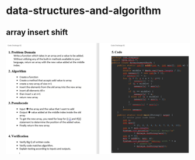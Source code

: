# data-structures-and-algorithm

## array insert shift
![array-insert-shift](https://github.com/Amara002/data-structures-and-algorithm/blob/master/codeChallenge02final.PNG)
